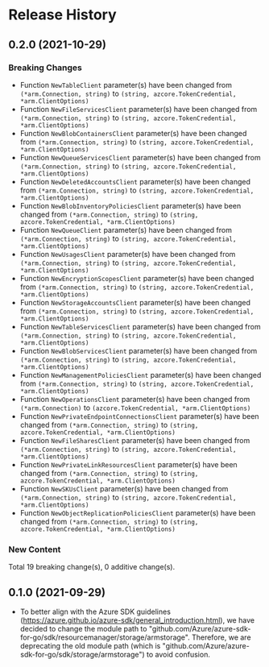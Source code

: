 # Release History

## 0.2.0 (2021-10-29)
### Breaking Changes

- Function `NewTableClient` parameter(s) have been changed from `(*arm.Connection, string)` to `(string, azcore.TokenCredential, *arm.ClientOptions)`
- Function `NewFileServicesClient` parameter(s) have been changed from `(*arm.Connection, string)` to `(string, azcore.TokenCredential, *arm.ClientOptions)`
- Function `NewBlobContainersClient` parameter(s) have been changed from `(*arm.Connection, string)` to `(string, azcore.TokenCredential, *arm.ClientOptions)`
- Function `NewQueueServicesClient` parameter(s) have been changed from `(*arm.Connection, string)` to `(string, azcore.TokenCredential, *arm.ClientOptions)`
- Function `NewDeletedAccountsClient` parameter(s) have been changed from `(*arm.Connection, string)` to `(string, azcore.TokenCredential, *arm.ClientOptions)`
- Function `NewBlobInventoryPoliciesClient` parameter(s) have been changed from `(*arm.Connection, string)` to `(string, azcore.TokenCredential, *arm.ClientOptions)`
- Function `NewQueueClient` parameter(s) have been changed from `(*arm.Connection, string)` to `(string, azcore.TokenCredential, *arm.ClientOptions)`
- Function `NewUsagesClient` parameter(s) have been changed from `(*arm.Connection, string)` to `(string, azcore.TokenCredential, *arm.ClientOptions)`
- Function `NewEncryptionScopesClient` parameter(s) have been changed from `(*arm.Connection, string)` to `(string, azcore.TokenCredential, *arm.ClientOptions)`
- Function `NewStorageAccountsClient` parameter(s) have been changed from `(*arm.Connection, string)` to `(string, azcore.TokenCredential, *arm.ClientOptions)`
- Function `NewTableServicesClient` parameter(s) have been changed from `(*arm.Connection, string)` to `(string, azcore.TokenCredential, *arm.ClientOptions)`
- Function `NewBlobServicesClient` parameter(s) have been changed from `(*arm.Connection, string)` to `(string, azcore.TokenCredential, *arm.ClientOptions)`
- Function `NewManagementPoliciesClient` parameter(s) have been changed from `(*arm.Connection, string)` to `(string, azcore.TokenCredential, *arm.ClientOptions)`
- Function `NewOperationsClient` parameter(s) have been changed from `(*arm.Connection)` to `(azcore.TokenCredential, *arm.ClientOptions)`
- Function `NewPrivateEndpointConnectionsClient` parameter(s) have been changed from `(*arm.Connection, string)` to `(string, azcore.TokenCredential, *arm.ClientOptions)`
- Function `NewFileSharesClient` parameter(s) have been changed from `(*arm.Connection, string)` to `(string, azcore.TokenCredential, *arm.ClientOptions)`
- Function `NewPrivateLinkResourcesClient` parameter(s) have been changed from `(*arm.Connection, string)` to `(string, azcore.TokenCredential, *arm.ClientOptions)`
- Function `NewSKUsClient` parameter(s) have been changed from `(*arm.Connection, string)` to `(string, azcore.TokenCredential, *arm.ClientOptions)`
- Function `NewObjectReplicationPoliciesClient` parameter(s) have been changed from `(*arm.Connection, string)` to `(string, azcore.TokenCredential, *arm.ClientOptions)`

### New Content


Total 19 breaking change(s), 0 additive change(s).


## 0.1.0 (2021-09-29)
- To better align with the Azure SDK guidelines (https://azure.github.io/azure-sdk/general_introduction.html), we have decided to change the module path to "github.com/Azure/azure-sdk-for-go/sdk/resourcemanager/storage/armstorage". Therefore, we are deprecating the old module path (which is "github.com/Azure/azure-sdk-for-go/sdk/storage/armstorage") to avoid confusion. 